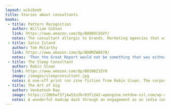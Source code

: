 ```yaml
---
layout: wikibook
title: Stories about consultants
books:
 - title: Pattern Recognition
   author: William Gibson
   link: https://www.amazon.com/dp/B000OCXGVY/
   notes: The consultant allergic to brands. Marketing agencies that wield global influence over culture.
 - title: Satin Island
   author: Tom McCarthy
   link: https://www.amazon.com/dp/B00MZWA678/
   notes: 'Then the Great Report would not be something that was either to-come or completed, in-the-past: it would be all now. Present-tense anthropology; anthropology as way-of-life. That was it: Present-Tense Anthropology™; an anthropology that bathed in presence, and in nowness—bathed in it as in a deep, bubbling and nymph-saturated well. And yet … And yet … And yet. The Great Report still had to be composed. That was the deal: with Peyman, with the age. Even if it wasn’t composed in a way that conformed to any previous anthropological model, it nonetheless had, somehow, to find a form. It was all a question of form. What fluid, morphing hybrid could I come up with to be equal to that task? What medium, or media, would it inhabit? Would it tell a story? If so, how, and about what, or whom? If not, how would it all congeal, around what cohere? How could I elevate the photos I had pinned about my walls, the sketches, doodles, musings, all the stuff cached on my hard-drive, the audio-files and diaries not my own—how could I elevate all these from secondary sources to be quantified, sucked dry, then cast away, to primary players in this story, or non-story? Above and beyond this, how could life as lived become transmogrified from field-work into work, the Work?'
 - title: The Sleep Consultant
   author: Robin Sloan
   link: https://www.amazon.com/dp/B01N0Z1EY0
   image: /images/sleepconsultant.jpg
   notes: A one-off print run zine fiction from Robin Sloan. The corporate sleep consultant asleep for 5 years. <a href='https://desert.glass/archive/sleep-consultant/#text'>Now online!</a>
 - title: The Art of Gig
   author: Venkatesh Rao
   image: https://206hwf3fj4w52u3br03fi242-wpengine.netdna-ssl.com/wp-content/uploads/2015/03/16panel.png
   notes: A wonderful madcap dash through an engagement as an indie consultant deploying <em>Structured Conversation Operations</em> and encountering McKinsey (who come in like a SWAT team). Love it. <a href='https://www.ribbonfarm.com/2015/03/19/the-art-of-gig/'>Read it here</a>. 
---
```

